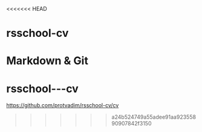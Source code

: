 <<<<<<< HEAD
# rsschool-cv
Markdown & Git 
=======
# rsschool---cv
https://github.com/protvadim/rsschool-cv/cv
>>>>>>> a24b524749a55adee91aa92355890907842f3150
